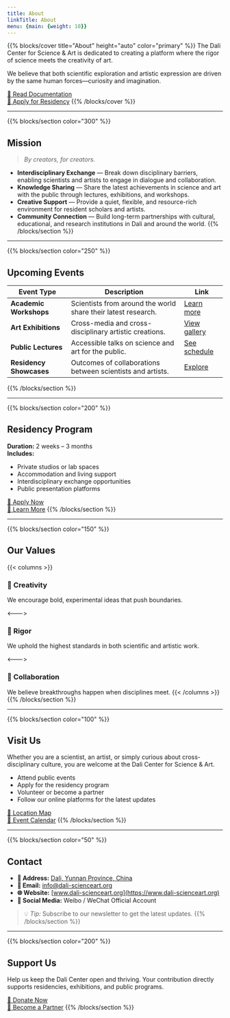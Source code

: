 ```yaml
---
title: About
linkTitle: About
menu: {main: {weight: 10}}
---
```


{{% blocks/cover title="About" height="auto" color="primary" %}}
The Dali Center for Science & Art is dedicated to creating a platform where the rigor of science meets the creativity of art.

We believe that both scientific exploration and artistic expression are driven by the same human forces—curiosity and imagination.

[📄 Read Documentation](/docs/)  
[🎯 Apply for Residency](/apply/)
{{% /blocks/cover %}}

---

{{% blocks/section color="300" %}}
## **Mission**
> *By creators, for creators.*

- **Interdisciplinary Exchange** — Break down disciplinary barriers, enabling scientists and artists to engage in dialogue and collaboration.  
- **Knowledge Sharing** — Share the latest achievements in science and art with the public through lectures, exhibitions, and workshops.  
- **Creative Support** — Provide a quiet, flexible, and resource-rich environment for resident scholars and artists.  
- **Community Connection** — Build long-term partnerships with cultural, educational, and research institutions in Dali and around the world.
{{% /blocks/section %}}

---

{{% blocks/section color="250" %}}
## **Upcoming Events**
| Event Type | Description | Link |
|------------|-------------|------|
| **Academic Workshops** | Scientists from around the world share their latest research. | [Learn more](/events/workshops) |
| **Art Exhibitions** | Cross-media and cross-disciplinary artistic creations. | [View gallery](/events/exhibitions) |
| **Public Lectures** | Accessible talks on science and art for the public. | [See schedule](/events/lectures) |
| **Residency Showcases** | Outcomes of collaborations between scientists and artists. | [Explore](/events/showcases) |
{{% /blocks/section %}}

---

{{% blocks/section color="200" %}}
## **Residency Program**
**Duration:** 2 weeks – 3 months  
**Includes:**
- Private studios or lab spaces  
- Accommodation and living support  
- Interdisciplinary exchange opportunities  
- Public presentation platforms  

[📝 Apply Now](/apply/)  
[📖 Learn More](/docs/deployment/)
{{% /blocks/section %}}

---

{{% blocks/section color="150" %}}
## **Our Values**
{{< columns >}}
### 🎨 Creativity
We encourage bold, experimental ideas that push boundaries.

<--->

### 🔬 Rigor
We uphold the highest standards in both scientific and artistic work.

<--->

### 🤝 Collaboration
We believe breakthroughs happen when disciplines meet.
{{< /columns >}}
{{% /blocks/section %}}

---

{{% blocks/section color="100" %}}
## **Visit Us**
Whether you are a scientist, an artist, or simply curious about cross-disciplinary culture, you are welcome at the Dali Center for Science & Art.

- Attend public events  
- Apply for the residency program  
- Volunteer or become a partner  
- Follow our online platforms for the latest updates  

[📍 Location Map](https://maps.google.com)  
[📅 Event Calendar](/events/calendar)
{{% /blocks/section %}}

---

{{% blocks/section color="50" %}}
## **Contact**
- **📍 Address:** [Dali, Yunnan Province, China](https://maps.google.com)  
- **📧 Email:** [info@dali-scienceart.org](mailto:info@dali-scienceart.org)  
- **🌐 Website:** [www.dali-scienceart.org](https://www.dali-scienceart.org)  
- **📱 Social Media:** Weibo / WeChat Official Account  

> 💡 *Tip:* Subscribe to our newsletter to get the latest updates.
{{% /blocks/section %}}

---

{{% blocks/section color="200" %}}
## **Support Us**
Help us keep the Dali Center open and thriving. Your contribution directly supports residencies, exhibitions, and public programs.

[💖 Donate Now](/support/donate)  
[🤝 Become a Partner](/support/partners)
{{% /blocks/section %}}
